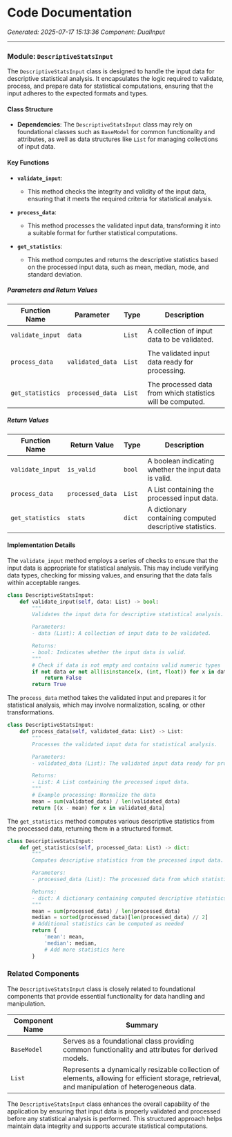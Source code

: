 # Code Documentation

*Generated: 2025-07-17 15:13:36*
*Component: DualInput*

---

### Module: `DescriptiveStatsInput`

The `DescriptiveStatsInput` class is designed to handle the input data for descriptive statistical analysis. It encapsulates the logic required to validate, process, and prepare data for statistical computations, ensuring that the input adheres to the expected formats and types.

#### Class Structure

- **Dependencies**: The `DescriptiveStatsInput` class may rely on foundational classes such as `BaseModel` for common functionality and attributes, as well as data structures like `List` for managing collections of input data.

#### Key Functions

- **`validate_input`**: 
  - This method checks the integrity and validity of the input data, ensuring that it meets the required criteria for statistical analysis.

- **`process_data`**: 
  - This method processes the validated input data, transforming it into a suitable format for further statistical computations.

- **`get_statistics`**: 
  - This method computes and returns the descriptive statistics based on the processed input data, such as mean, median, mode, and standard deviation.

##### Parameters and Return Values

| Function Name                     | Parameter          | Type       | Description                                                  |
|-----------------------------------|--------------------|------------|--------------------------------------------------------------|
| `validate_input`                  | `data`             | `List`     | A collection of input data to be validated.                 |
|                                   |                    |            |                                                              |
| `process_data`                    | `validated_data`   | `List`     | The validated input data ready for processing.               |
|                                   |                    |            |                                                              |
| `get_statistics`                  | `processed_data`   | `List`     | The processed data from which statistics will be computed.   |

##### Return Values

| Function Name                     | Return Value       | Type       | Description                                                  |
|-----------------------------------|--------------------|------------|--------------------------------------------------------------|
| `validate_input`                  | `is_valid`         | `bool`     | A boolean indicating whether the input data is valid.       |
| `process_data`                    | `processed_data`   | `List`     | A List containing the processed input data.                 |
| `get_statistics`                  | `stats`            | `dict`     | A dictionary containing computed descriptive statistics.     |

#### Implementation Details

The `validate_input` method employs a series of checks to ensure that the input data is appropriate for statistical analysis. This may include verifying data types, checking for missing values, and ensuring that the data falls within acceptable ranges.

```python
class DescriptiveStatsInput:
    def validate_input(self, data: List) -> bool:
        """
        Validates the input data for descriptive statistical analysis.

        Parameters:
        - data (List): A collection of input data to be validated.

        Returns:
        - bool: Indicates whether the input data is valid.
        """
        # Check if data is not empty and contains valid numeric types
        if not data or not all(isinstance(x, (int, float)) for x in data):
            return False
        return True
```

The `process_data` method takes the validated input and prepares it for statistical analysis, which may involve normalization, scaling, or other transformations.

```python
class DescriptiveStatsInput:
    def process_data(self, validated_data: List) -> List:
        """
        Processes the validated input data for statistical analysis.

        Parameters:
        - validated_data (List): The validated input data ready for processing.

        Returns:
        - List: A List containing the processed input data.
        """
        # Example processing: Normalize the data
        mean = sum(validated_data) / len(validated_data)
        return [(x - mean) for x in validated_data]
```

The `get_statistics` method computes various descriptive statistics from the processed data, returning them in a structured format.

```python
class DescriptiveStatsInput:
    def get_statistics(self, processed_data: List) -> dict:
        """
        Computes descriptive statistics from the processed input data.

        Parameters:
        - processed_data (List): The processed data from which statistics will be computed.

        Returns:
        - dict: A dictionary containing computed descriptive statistics.
        """
        mean = sum(processed_data) / len(processed_data)
        median = sorted(processed_data)[len(processed_data) // 2]
        # Additional statistics can be computed as needed
        return {
            'mean': mean,
            'median': median,
            # Add more statistics here
        }
```

### Related Components

The `DescriptiveStatsInput` class is closely related to foundational components that provide essential functionality for data handling and manipulation.

| Component Name                       | Summary                                                                                     |
|--------------------------------------|---------------------------------------------------------------------------------------------|
| `BaseModel`                          | Serves as a foundational class providing common functionality and attributes for derived models. |
| `List`                               | Represents a dynamically resizable collection of elements, allowing for efficient storage, retrieval, and manipulation of heterogeneous data. |

The `DescriptiveStatsInput` class enhances the overall capability of the application by ensuring that input data is properly validated and processed before any statistical analysis is performed. This structured approach helps maintain data integrity and supports accurate statistical computations.